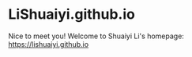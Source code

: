 # LiShuaiyi.github.io
Nice to meet you!
Welcome to Shuaiyi Li's homepage: https://lishuaiyi.github.io
